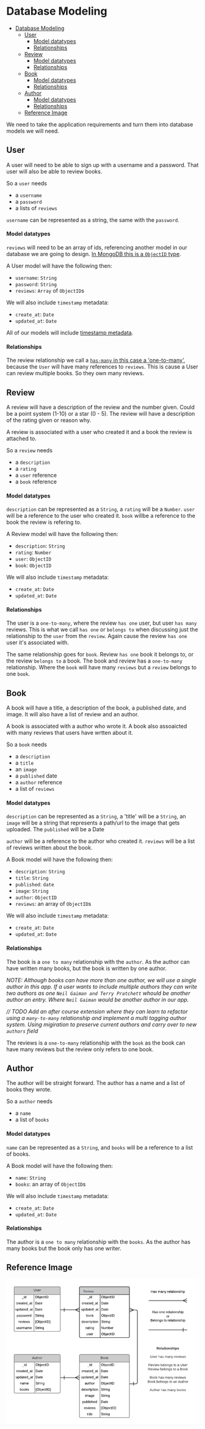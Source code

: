 # Database Modeling

<!-- TOC -->

- [Database Modeling](#database-modeling)
  - [User](#user)
      - [Model datatypes](#model-datatypes)
      - [Relationships](#relationships)
  - [Review](#review)
      - [Model datatypes](#model-datatypes-1)
      - [Relationships](#relationships-1)
  - [Book](#book)
      - [Model datatypes](#model-datatypes-2)
      - [Relationships](#relationships-2)
  - [Author](#author)
      - [Model datatypes](#model-datatypes-3)
      - [Relationships](#relationships-3)
  - [Reference Image](#reference-image)

<!-- /TOC -->

We need to take the application requirements and turn them into database models we will need.

## User

A user will need to be able to sign up with a username and a password. That user will also be able to review books.

So a `user` needs
- a `username`
- a `password`
- a lists of `reviews`

`username` can be represented as a string, the same with the `password`.

#### Model datatypes

`reviews` will need to be an array of ids, referencing another model in our database we are going to design. [In MongoDB this is a `ObjectID` type](https://docs.mongodb.com/manual/reference/method/ObjectId/).

A User model will have the following then:
- `username`: `String`
- `password`: `String`
- `reviews`: `Array` of `ObjectID`s

We will also include `timestamp` metadata:
- `create_at`: `Date`
- `updated_at`: `Date`

All of our models will include [timestamp metadata](https://mongoosejs.com/docs/guide.html#timestamps).

#### Relationships

The review relationship we call a [`has-many` in this case a 'one-to-many'](https://en.wikipedia.org/wiki/One-to-many_(data_model)), because the `User` will have many references to `reviews`. This is cause a User can review multiple books. So they own many reviews.

## Review

A review will have a description of the review and the number given. Could be a point system (1-10) or a star (0 - 5). The review will have a description of the rating given or reason why.

A review is associated with a user who created it and a book the review is attached to.

So a `review` needs
- a `description`
- a `rating`
- a `user` reference
- a `book` reference

#### Model datatypes
`description` can be represented as a `String`, a `rating` will be a `Number`.
`user` will be a reference to the user who created it. `book` willbe a reference to the book the review is refering to.

A Review model will have the following then:
- `description`: `String`
- `rating`: `Number`
- `user`: `ObjectID`
- `book`: `ObjectID`

We will also include `timestamp` metadata:
- `create_at`: `Date`
- `updated_at`: `Date`

#### Relationships

The user is a `one-to-many`, where the review `has one` user, but user `has many` reviews. This is what we call `has one` or `belongs to` when discussing just the relationship to the `user` from the `review`. Again cause the review `has one` user it's associated with. 

The same relationship goes for `book`. Review `has one` book it belongs to, or the review `belongs to` a book. The book and review has a `one-to-many` relationship. Where the `book` will have many `reviews` but a `review` belongs to one `book`.

## Book

A book will have a title, a description of the book, a published date, and image. It will also have a list of review and an author.

A book is associated with a author who wrote it. A book also assoaicted with many reviews that users have wrtten about it.

So a `book` needs
- a `description`
- a `title`
- an `image`
- a `published` date
- a `author` reference
- a list of `reviews`

#### Model datatypes
`description` can be represented as a `String`, a 'title' will be a `String`, an `image` will be a string that represents a path/url to the image that gets uploaded. The `published` will be a Date

`author` will be a reference to the author who created it. `reviews` will be a list of reviews written about the book.

A Book model will have the following then:
- `description`: `String`
- `title`: `String`
- `published`: `date`
- `image`: `String`
- `author`: `ObjectID`
- `reviews`: an array of `ObjectID`s

We will also include `timestamp` metadata:
- `create_at`: `Date`
- `updated_at`: `Date`

#### Relationships

The book is a `one to many` relationship with the `author`. As the author can have written many books, but the book is written by one author. 

*NOTE: Although books can have more than one author, we will use a single author in this app. If a user wants to include multiple authors they can write two authors as one `Neil Gaiman and Terry Pratchett` whould be another author an entry. Where `Neil Gaiman` would be another author in our app.*

*// TODO Add an after course extension where they can learn to refactor using a `many-to-many` relationship and implement a multi tagging author system. Using migiration to preserve current authors and carry over to new `authors` field*

The reviews is a `one-to-many` relationship with the `book` as the book can have many reviews but the review only refers to one book.

## Author

The author will be straight forward. The author has a name and a list of books they wrote.

So a `author` needs
- a `name`
- a list of `books`

#### Model datatypes
`name` can be represented as a `String`, and `books` will be a reference to a list of books.

A Book model will have the following then:
- `name`: `String`
- `books`: an array of `ObjectID`s

We will also include `timestamp` metadata:
- `create_at`: `Date`
- `updated_at`: `Date`

#### Relationships

The author is a `one to many` relationship with the `books`. As the author has many books but the book only has one writer.

## Reference Image

![Entity–relationship model](lit-books-entity-relationship-diagram.png?raw=true "Entity–relationship model")